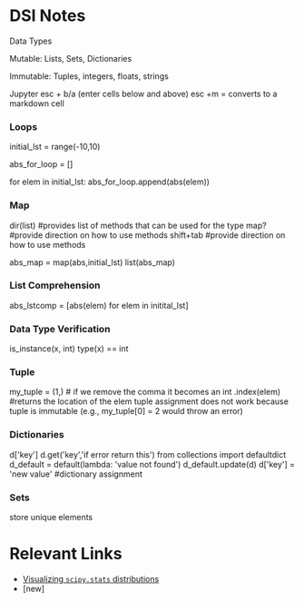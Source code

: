 # DSI Notes
Data Types 

Mutable: Lists, Sets, Dictionaries

Immutable: Tuples, integers, floats, strings

Jupyter
esc + b/a (enter cells below and above)
esc +m  = converts to a markdown cell

### Loops
initial_lst = range(-10,10)

abs_for_loop = []

for elem in initial_lst:
    abs_for_loop.append(abs(elem))

### Map

dir(list) #provides list of methods that can be used for the type 
map? #provide direction on how to use methods
shift+tab #provide direction on how to use methods

abs_map = map(abs,initial_lst)
list(abs_map)

### List Comprehension
abs_lstcomp = [abs(elem) for elem in initital_lst]

### Data Type Verification
is_instance(x, int) 
type(x) == int 

### Tuple

my_tuple = (1,) # if we remove the comma it becomes an int
.index(elem) #returns the location of the elem
tuple assignment does not work because tuple is immutable (e.g., my_tuple[0] = 2 would throw an error)


### Dictionaries

d['key']
d.get('key','if error return this')
from collections import defaultdict
d_default = default(lambda: 'value not found')
d_default.update(d)
d['key'] = 'new value' #dictionary assignment


### Sets

store unique elements


# Relevant Links
* [Visualizing `scipy.stats` distributions](https://stackoverflow.com/questions/37559470/what-do-all-the-distributions-available-in-scipy-stats-look-like)
* [new]
